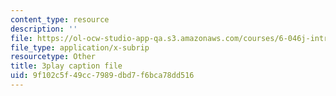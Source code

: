 ```yaml
---
content_type: resource
description: ''
file: https://ol-ocw-studio-app-qa.s3.amazonaws.com/courses/6-046j-introduction-to-algorithms-sma-5503-fall-2005/9f102c5f49cc7989dbd7f6bca78dd516_zjUDy6a5vx4.srt
file_type: application/x-subrip
resourcetype: Other
title: 3play caption file
uid: 9f102c5f-49cc-7989-dbd7-f6bca78dd516
---
```

